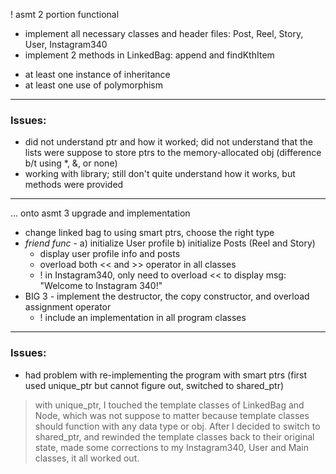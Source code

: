 ! asmt 2 portion functional 
  - implement all necessary classes and header files: Post, Reel, Story, User, Instagram340
  - implement 2 methods in LinkedBag: append and findKthItem

  * at least one instance of inheritance
  * at least one use of polymorphism

---
### Issues:
- did not understand ptr and how it worked; did not understand that the lists were suppose to store ptrs to the memory-allocated obj (difference b/t using *, &, or none)
- working with <chrono> library; still don't quite understand how it works, but methods were provided

---

... onto asmt 3 upgrade and implementation 
  -  change linked bag to using smart ptrs, choose the right type
  -  *friend func* - a) initialize User profile b) initialize Posts (Reel and Story)
       * display user profile info and posts
       * overload both << and >> operator in all classes
       *   ! in Instagram340, only need to overload << to display msg: "Welcome to Instagram 340!"
  - BIG 3 - implement the destructor, the copy constructor, and overload assignment operator
       *   ! include an implementation in all program classes

---
### Issues:
- had problem with re-implementing the program with smart ptrs (first used unique_ptr but cannot figure out, switched to shared_ptr)
> with unique_ptr, I touched the template classes of LinkedBag and Node, which was not suppose to matter because template classes should function with any data type or obj. After I decided to switch to shared_ptr, and rewinded the template classes back to their original state, made some corrections to my Instagram340, User and Main classes, it all worked out. 
